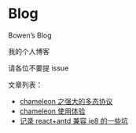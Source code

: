 # Blog

Bowen’s Blog

我的个人博客

请各位不要提 issue

文章列表：

-   [chameleon 之强大的多态协议](https://github.com/Bowen7/Blog/issues/3)
-   [chameleon 使用体验](https://github.com/Bowen7/Blog/issues/2)
-   [记录 react+antd 兼容 ie8 的一些坑](https://github.com/Bowen7/Blog/issues/1)
